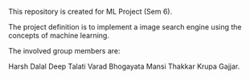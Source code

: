 This repository is created for ML Project (Sem 6).

The project definition is to implement a image search engine using the concepts of machine learning.

The involved group members are:

Harsh Dalal
Deep Talati
Varad Bhogayata
Mansi Thakkar
Krupa Gajjar.
